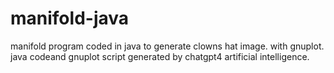 # manifold-java
manifold program coded  in java to generate clowns hat image. with gnuplot.
java codeand gnuplot script  generated by chatgpt4 artificial intelligence.

